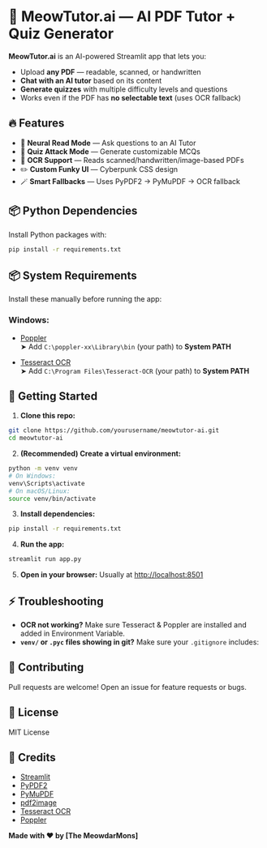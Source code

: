 # 🐾 MeowTutor.ai — AI PDF Tutor + Quiz Generator

**MeowTutor.ai** is an AI-powered Streamlit app that lets you:

- Upload **any PDF** — readable, scanned, or handwritten
- **Chat with an AI tutor** based on its content
- **Generate quizzes** with multiple difficulty levels and questions
- Works even if the PDF has **no selectable text** (uses OCR fallback)


## 🔥 Features

- 🧬 **Neural Read Mode** — Ask questions to an AI Tutor
- 🎯 **Quiz Attack Mode** — Generate customizable MCQs
- 🧠 **OCR Support** — Reads scanned/handwritten/image-based PDFs
- ✏️ **Custom Funky UI** — Cyberpunk CSS design
- 🪄 **Smart Fallbacks** — Uses PyPDF2 → PyMuPDF → OCR fallback


## 📦 Python Dependencies

Install Python packages with:

```bash
pip install -r requirements.txt
```

## 📦 System Requirements

Install these manually before running the app:

### Windows:

- [Poppler](https://github.com/oschwartz10612/poppler-windows/releases)  
  ➤ Add `C:\poppler-xx\Library\bin` (your path) to **System PATH** 

- [Tesseract OCR](https://github.com/UB-Mannheim/tesseract/wiki)  
  ➤ Add `C:\Program Files\Tesseract-OCR` (your path) to **System PATH**



## 🚀 Getting Started

1. **Clone this repo:**

```bash
git clone https://github.com/yourusername/meowtutor-ai.git
cd meowtutor-ai
```

2. **(Recommended) Create a virtual environment:**

```bash
python -m venv venv
# On Windows:
venv\Scripts\activate
# On macOS/Linux:
source venv/bin/activate
```

3. **Install dependencies:**

```bash
pip install -r requirements.txt
```

4. **Run the app:**

```bash
streamlit run app.py
```

5. **Open in your browser:**
Usually at [http://localhost:8501](http://localhost:8501)


## ⚡️ Troubleshooting

- **OCR not working?**
Make sure Tesseract & Poppler are installed and added in Environment Variable.
- **`venv/` or `.pyc` files showing in git?**
Make sure your `.gitignore` includes:


## 🤝 Contributing

Pull requests are welcome!
Open an issue for feature requests or bugs.

## 📄 License

MIT License

## 🙏 Credits

- [Streamlit](https://streamlit.io/)
- [PyPDF2](https://pypdf2.readthedocs.io/)
- [PyMuPDF](https://pymupdf.readthedocs.io/)
- [pdf2image](https://github.com/Belval/pdf2image)
- [Tesseract OCR](https://github.com/tesseract-ocr/tesseract)
- [Poppler](https://poppler.freedesktop.org/)

**Made with ❤️ by [The MeowdarMons]**
